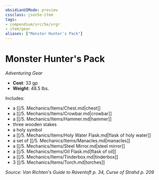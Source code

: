 ```yaml
---
obsidianUIMode: preview
cssclass: json5e-item
tags:
- compendium/src/5e/vrgr
- item/gear
aliases: ["Monster Hunter's Pack"]
---
```

# Monster Hunter's Pack
*Adventuring Gear*  

- **Cost**: 33 gp
- **Weight**: 48.5 lbs.

Includes:

- a [[/5. Mechanics/Items/Chest.md|chest]]  
- a [[/5. Mechanics/Items/Crowbar.md|crowbar]]  
- a [[/5. Mechanics/Items/Hammer.md|hammer]]  
- three wooden stakes  
- a holy symbol  
- a [[/5. Mechanics/Items/Holy Water Flask.md|flask of holy water]]  
- a set of [[/5. Mechanics/Items/Manacles.md|manacles]]  
- a [[/5. Mechanics/Items/Steel Mirror.md|steel mirror]]  
- a [[/5. Mechanics/Items/Oil Flask.md|flask of oil]]  
- a [[/5. Mechanics/Items/Tinderbox.md|tinderbox]]  
- 3 [[/5. Mechanics/Items/Torch.md|torches]]  

*Source: Van Richten's Guide to Ravenloft p. 34, Curse of Strahd p. 209*